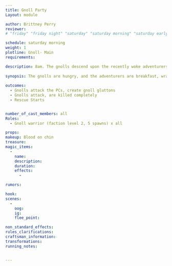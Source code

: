 ```yaml
---
title: Gnoll Party
Layout: module

author: Brittney Perry
reviewer: 
# "friday" "friday night" "saturday" "saturday morning" "saturday early afternoon" "saturday early evening" "saturday night" "reaction" "tavern setup" "townsfolk" "randoms"

schedule: saturday morning 
weight: 1
plotline: Gnoll- Main
requirements: 

description: 8am. The gnolls descend upon the recently woke adventurers to feed. The gnolls' goal is to tear limbs and consume essence to make as many gnoll gluttons as they can.
 
synopsis: The gnolls are hungry, and the adventurers are breakfast, wrapped and delivered. The gnolls will attack and feed until they make a gnoll glutton, until they are driven off by the adventurers, or until they run out of spawns. Immediately runs into 'Rescue' module.
   
outcomes: 
  - Gnolls attack the PCs, create gnoll gluttons
  - Gnolls attack, are killed completely
  - Rescue Starts


number_of_cast_members: all  
Roles: 
  - Gnoll warrior (faction level 2, 5 spawns) x all

props: 
makeup: Blood on chin
treasure: 
magic_items:
  - 
    name: 
    description:  
    duration: 
    effects: 
      - 

rumors: 

hook: 
scenes: 
  - 
    oog: 
    ig: 
    flee_point: 

non_standard_effects: 
rules_clarifications: 
craftsman_information: 
transformations: 
running_notes: 


---
```

